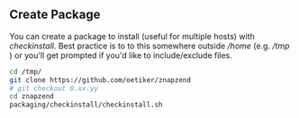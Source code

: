 Create Package
--------------

You can create a package to install (useful for multiple hosts) with _checkinstall_. Best practice is to to this somewhere outside _/home_ (e.g.  _/tmp_ ) or you'll get prompted if you'd like to include/exclude files.

```sh
cd /tmp/
git clone https://github.com/oetiker/znapzend
# git checkout 0.xx.yy
cd znapzend
packaging/checkinstall/checkinstall.sh
```

